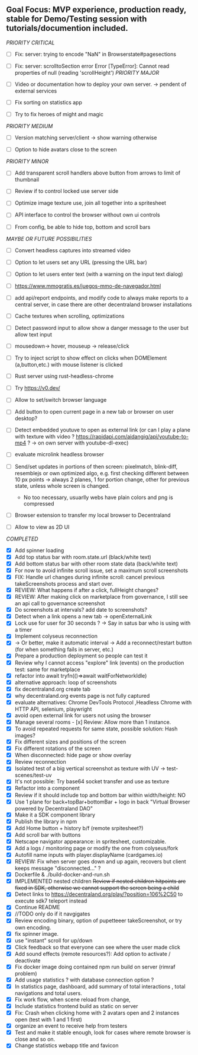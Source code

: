 ## Goal Focus: MVP experience, production ready, stable for Demo/Testing session with tutorials/documention included.

_PRIORITY CRITICAL_
- [ ] Fix: server: trying to encode "NaN" in Browserstate#pagesections
- [ ] Fix: server: scrolltoSection error Error [TypeError]: Cannot read properties of null (reading 'scrollHeight')
_PRIORITY MAJOR_
- [ ] Video or documentation how to deploy your own server. -> pendent of external services
- [ ] Fix sorting on statistics app
- [ ] Try to fix heroes of might and magic


_PRIORITY MEDIUM_
- [ ] Version matching server/client -> show warning otherwise
- [ ] Option to hide avatars close to the screen


_PRIORITY MINOR_
- [ ] Add transparent scroll handlers above button from arrows to limit of thumbnail
- [ ] Review if to control locked use server side
- [ ] Optimize image texture use, join all together into a spritesheet
- [ ] API interface to control the browser without own ui controls
- [ ] From config, be able to hide top, bottom and scroll bars


_MAYBE OR FUTURE POSSIBILITIES_
- [ ] Convert headless captures into streamed video
- [ ] Option to let users set any URL (pressing the URL bar)
- [ ] Option to let users enter text (with a warning on the input text dialog)
- [ ] https://www.mmogratis.es/juegos-mmo-de-navegador.html
- [ ] add api/report endpoints, and modify code to always make reports to a central server, in case there are other decentraland browser installations
- [ ] Cache textures when scrolling, optimizations
- [ ] Detect password input to allow show a danger message to the user but allow text input
- [ ] mousedown-> hover, mouseup -> release/click
- [ ] Try to inject script to show effect on clicks when DOMElement (a,button,etc.) with mouse listener is clicked
- [ ] Rust server using rust-headless-chrome
- [ ] Try https://v0.dev/
- [ ] Allow to set/switch browser language
- [ ] Add button to open current page in a new tab or browser on user desktop?
- [ ] Detect embedded youtuve to open as external link (or can I play a plane with texture with video ? https://rapidapi.com/aidangig/api/youtube-to-mp4 ? -> on own server with youtube-dl-exec)
- [ ] evaluate microlink headless browser
- [ ] Send/set updates in portions of then screen: pixelmatch, blink-diff, resemblejs or own optimized algo, e.g. first checking different between 10 px points
  -> always 2 planes, 1 for portion change, other for previous state, unless whole screen is changed.
  - No too necessary, usuarlly webs have plain colors and png is compressed
- [ ] Browser extension to transfer my local browser to Decentraland
- [ ] Allow to view as 2D UI


_COMPLETED_
- [x] Add spinner loading
- [x] Add top status bar with room.state.url (black/white text)
- [x] Add bottom status bar with other room state data (back/white text)
- [x] For now to avoid infinite scroll issue, set a maximum scroll screenshots
- [x] FIX: Handle url changes during infinite scroll: cancel previous takeScreenshots process and start over. 
- [x] REVIEW: What happens if after a click, fullHeight changes?
- [x] REVIEW: After making click on marketplace from governance, I still see an api call to
    governance screenshot
- [x] Do screenshots at intervals? add date to screenshots?
- [x] Detect when a link opens a new tab -> openExternalLink
- [x] Lock use for user for 30 seconds ? -> Say in satus bar who is using with a timer
- [x] Implement colyseus reconnection
- [x] -> Or better, make it automatic interval -> Add a reconnect/restart button (for when something fails in server, etc.)
- [x] Prepare a production deployment so people can test it
- [x] Review why I cannot access "explore" link (events) on the production test: same for marketplace
- [x] refactor into await tryfn(()=>await waitForNetworkIdle)
- [x] alternative approach: loop of screenshots
- [x] fix decentraland.org create tab
- [x] why decentraland.org events page is not fully captured
- [x] evaluate alternatives: Chrome DevTools Protocol ,Headless Chrome with HTTP API, selenium, playwright
- [x] avoid open external link for users not using the browser
- [x] Manage several rooms - [x] Review: Allow more than 1 instance.
- [x] To avoid repeated requests for same state, possible solution: Hash images?
- [x] Fix different sizes and positions of the screen
- [x] Fix different rotations of the screen
- [x] When disconnected: hide page or show overlay
- [x] Review reconnection
- [x] Isolated test of a big vertical screenshot as texture with UV -> test-scenes/test-uv
- [x] It's not possible: Try base64 socket transfer and use as texture
- [x] Refactor into a component
- [x] Review if it should include top and bottom bar within width/height: NO
- [x] Use 1 plane for back+topBar+bottomBar + logo in back "Virtual Browser powered by Decentraland DAO"
- [x] Make it a SDK component library
- [x] Publish the library in npm
- [x] Add Home button + history b/f (remote srpitesheet?)
- [x] Add scroll bar with buttons
- [x] Netscape navigator appearance: in spritesheet, customizable.
- [x] Add a logs / monitoring page or modify the one from colyseus/fork
- [x] Autofill name inputs with player.displayName (cardgames.io)
- [x] REVIEW: Fix when server goes down and up again, recovers but client keeps message "disconnected..." ?
- [x] Dockerfile & ./build-docker-and-run.sh
- [x] IMPLEMENTED nested children ~~Review if nested children hitpoints are fixed in SDK, otherwise we cannot support the screen being a child~~
- [x] Detect links to https://decentraland.org/play/?position=106%2C50 to execute sdk7 teleport instead
- [x] Continue README
- [x] //TODO only do if it navgigates
- [x] Review encoding binary, option of pupetteeer takeScreenshot, or try own encoding.
- [x] fix spinner image. 
- [x] use "instant" scroll for up/down
- [x] Click feedback so that everyone can see where the user made click
- [x] Add sound effects (remote resources?): Add option to activate / deactivate
- [x] Fix docker image doing contained npm run build on server (rimraf problem)
- [x] Add usage statistics ? with database connection option ?
- [x] In statistics page, dashboard, add summary of total interactions , total navigations and total users.
- [x] Fix work flow, when scene reload from change, 
- [x] Include statistics frontend build as static on server
- [x] Fix: Crash when clicking home with 2 avatars open and 2 instances open (test with 1 and 1 first)
- [x] organize an event to receive help from testers
- [x] Test and make it stable enough, look for cases where remote browser is close and so on.
- [x] Change statistics webapp title and favicon